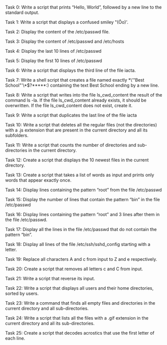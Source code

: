 Task 0: Write a script that prints “Hello, World”, followed by a new line to the standard output.

Task 1: Write a script that displays a confused smiley "(Ôo)'.

Task 2: Display the content of the /etc/passwd file.

Task 3: Display the content of /etc/passwd and /etc/hosts

Task 4: Display the last 10 lines of /etc/passwd

Task 5: Display the first 10 lines of /etc/passwd

Task 6: Write a script that displays the third line of the file iacta.

Task 7: Write a shell script that creates a file named exactly \*\\'"Best School"\'\\*$\?\*\*\*\*\*:) containing the text Best School ending by a new line.

Task 8: Write a script that writes into the file ls_cwd_content the result of the command ls -la. If the file ls_cwd_content already exists, it should be overwritten. If the file ls_cwd_content does not exist, create it.

Task 9: Write a script that duplicates the last line of the file iacta

Task 10: Write a script that deletes all the regular files (not the directories) with a .js extension that are present in the current directory and all its subfolders.

Task 11: Write a script that counts the number of directories and sub-directories in the current directory.

Task 12: Create a script that displays the 10 newest files in the current directory.

Task 13: Create a script that takes a list of words as input and prints only words that appear exactly once.

Task 14: Display lines containing the pattern “root” from the file /etc/passwd

Task 15: Display the number of lines that contain the pattern “bin” in the file /etc/passwd

Task 16: Display lines containing the pattern “root” and 3 lines after them in the file /etc/passwd.

Task 17: Display all the lines in the file /etc/passwd that do not contain the pattern “bin”.

Task 18: Display all lines of the file /etc/ssh/sshd_config starting with a letter.

Task 19: Replace all characters A and c from input to Z and e respectively.

Task 20: Create a script that removes all letters c and C from input.

Task 21: Write a script that reverse its input.

Task 22: Write a script that displays all users and their home directories, sorted by users.

Task 23: Write a command that finds all empty files and directories in the current directory and all sub-directories.

Task 24: Write a script that lists all the files with a .gif extension in the current directory and all its sub-directories.

Task 25: Create a script that decodes acrostics that use the first letter of each line.


